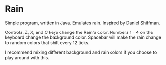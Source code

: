 # Rain
Simple program, written in Java. Emulates rain. Inspired by Daniel Shiffman. 

Controls:
Z, X, and C keys change the Rain's color. 
Numbers 1 - 4 on the keyboard change the background color. 
Spacebar will make the rain change to random colors that shift every 12 ticks.

I recommend mixing different background and rain colors if you choose to play around with this.
